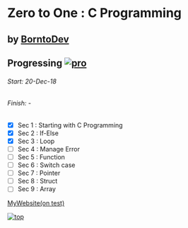 # Zero to One : C Programming
## by [BorntoDev](https://academy.borntodev.com)

## Progressing  [![pro](http://progressed.io/bar/38)](#pro)
###### Start: 20-Dec-18
###### Finish: - 
- [x] Sec 1 : Starting with C Programming
- [x] Sec 2 : If-Else
- [x] Sec 3 : Loop
- [ ] Sec 4 : Manage Error
- [ ] Sec 5 : Function
- [ ] Sec 6 : Switch case
- [ ] Sec 7 : Pointer
- [ ] Sec 8 : Struct
- [ ] Sec 9 : Array

[MyWebsite(on test)](https://zerohx.github.io/C-Learning/)

[![top](https://img.shields.io/badge/Goto-top-orange.svg?style=for-the-badge)](#top)
